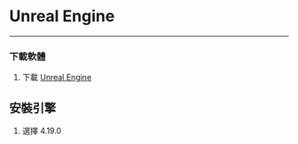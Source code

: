 # Unreal Engine

<hr>

### 下載軟體

1. 下載 [Unreal Engine](https://www.unrealengine.com/download)

## 安裝引擎

1. 選擇 4.19.0